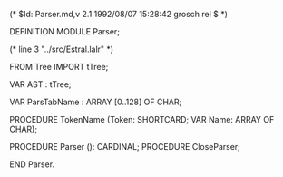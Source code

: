 (* $Id: Parser.md,v 2.1 1992/08/07 15:28:42 grosch rel $ *)

DEFINITION MODULE Parser;

(* line 3 "../src/Estral.lalr" *)

FROM	Tree		IMPORT	tTree;

VAR AST : tTree;


VAR ParsTabName	: ARRAY [0..128] OF CHAR;

PROCEDURE TokenName (Token: SHORTCARD; VAR Name: ARRAY OF CHAR);

PROCEDURE Parser (): CARDINAL;
PROCEDURE CloseParser;

END Parser.

